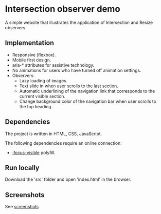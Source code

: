 # Intersection observer demo

A simple website that illustrates the application of Intersection and Resize observers.

## Implementation

* Responsive (flexbox).
* Mobile first design.
* aria-* attributes for assistive technology.
* No animations for users who have turned off animation settings.
* Observers:
  * Lazy loading of images.
  * Text slide in when user scrolls to the last section.
  * Automatic underlining of the navigation link that corresponds to the current visible section.
  * Change background color of the navigation bar when user scrolls to the top heading.

## Dependencies

The project is written in HTML, CSS, JavaScript.

The following dependencies require an online connection:

* [:focus-visible](https://github.com/WICG/focus-visible) polyfill.

## Run locally

Download the 'src' folder and open 'index.html' in the browser.

## Screenshots

See [screenshots](screenshots/).
